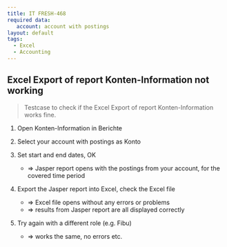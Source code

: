 ```yaml
---
title: IT FRESH-468
required data:
   account: account with postings 
layout: default
tags:
  - Excel
  - Accounting
---
```

## Excel Export of report Konten-Information not working

> Testcase to check if the Excel Export of 
> report Konten-Information works fine.

1. Open Konten-Information in Berichte

1. Select your account with postings as Konto

1. Set start and end dates, OK

	* => Jasper report opens with the postings from your account, for the covered time period

1. Export the Jasper report into Excel, check the Excel file

	* => Excel file opens without any errors or problems
	* => results from Jasper report are all displayed correctly
	
1. Try again with a different role (e.g. Fibu)

	* => works the same, no errors etc.
